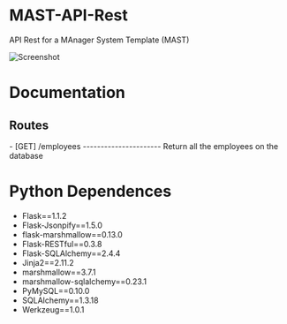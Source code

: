 # MAST-API-Rest

API Rest for a MAnager System Template (MAST) 

![Screenshot](https://github.com/JeysonFlores/MAST-API-Rest/blob/master/resources/MAST_Logo.png)


# Documentation 
 <h2> Routes </h2>
  - [GET] /employees  ----------------------   Return all the employees on the database

# Python Dependences
-  Flask==1.1.2
-  Flask-Jsonpify==1.5.0
-  flask-marshmallow==0.13.0
 - Flask-RESTful==0.3.8
-  Flask-SQLAlchemy==2.4.4
-  Jinja2==2.11.2
-  marshmallow==3.7.1
-  marshmallow-sqlalchemy==0.23.1
-  PyMySQL==0.10.0
-  SQLAlchemy==1.3.18
-  Werkzeug==1.0.1
